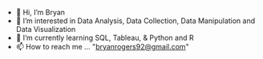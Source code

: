 - 👋 Hi, I’m Bryan
- 👀 I’m interested in Data Analysis, Data Collection, Data Manipulation and Data Visualization 
- 🌱 I’m currently learning SQL, Tableau, & Python and R
- 📫 How to reach me ... "bryanrogers92@gmail.com"

<!---
brogers92/brogers92 is a ✨ special ✨ repository because its `README.md` (this file) appears on your GitHub profile.
You can click the Preview link to take a look at your changes.
--->
